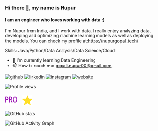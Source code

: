 ### Hi there 👋, my name is Nupur
#### I am an engineer who loves working with data :)
I'm Nupur from India, and I work with data. I really enjoy analyzing data, developing and optimizing machine learning models as well as deploying the models. You can check my profile at:https://nupurgopali.tech/

Skills: Java/Python/Data Analysis/Data Science/Cloud 

- 🌱 I’m currently learning Data Engineering 
- 📫 How to reach me: gopali.nupur90@gmail.com 


[<img src='https://cdn.jsdelivr.net/npm/simple-icons@3.0.1/icons/github.svg' alt='github' height='40'>](https://github.com/Nupurgopali)  [<img src='https://cdn.jsdelivr.net/npm/simple-icons@3.0.1/icons/linkedin.svg' alt='linkedin' height='40'>](https://www.linkedin.com/in/nupur-gopali-b4b78b182/)  [<img src='https://cdn.jsdelivr.net/npm/simple-icons@3.0.1/icons/instagram.svg' alt='instagram' height='40'>](https://www.instagram.com/nupur_gopali/)  [<img src='https://cdn.jsdelivr.net/npm/simple-icons@3.0.1/icons/icloud.svg' alt='website' height='40'>](http://nupurgopali.tech/)  

![Profile views](https://gpvc.arturio.dev/Nupurgopali)  


<a href='https://github.com/pricing'><img src='https://raw.githubusercontent.com/acervenky/animated-github-badges/master/assets/pro.gif' width='40' height='40'></a> <a href='https://stars.github.com/'><img src='https://raw.githubusercontent.com/acervenky/animated-github-badges/master/assets/starbadge.gif' width='35' height='35'></a> 

![GitHub stats](https://github-readme-stats.vercel.app/api?username=Nupurgopali&show_icons=true)  

![GitHub Activity Graph](https://activity-graph.herokuapp.com/graph?username=Nupurgopali)  

